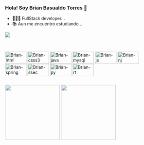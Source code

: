 ### Hola! Soy Brian Basualdo Torres 👋

- 🧑🏽‍💻 FullStack developer...
-   📚  Aun me encuentro estudiando...

<div>
<a href="https://www.linkedin.com/in/brianbasualdot" target="_blank"><img src="https://img.shields.io/badge/-LinkedIn-%230077B5?style=for-the-badge&logo=linkedin&logoColor=white" target="_blank"></a>  
</div>

##

<div style="display: inline_block"><br>
<img align="center" alt="Brian-html" height="40" width="70" src="https://img.shields.io/badge/HTML5-E34F26?style=for-the-badge&logo=html5&logoColor=white">
<img align="center" alt="Brian-csss3" height="40" width="70" src="https://img.shields.io/badge/CSS3-1572B6?style=for-the-badge&logo=css3&logoColor=white">
<img align="center" alt="Brian-java" height="40" width="70" src="https://img.shields.io/badge/Java-ED8B00?style=for-the-badge&logo=openjdk&logoColor=white">
<img align="center" alt="Brian-mysql" height="40" width="70" src="https://img.shields.io/badge/MySQL-005C84?style=for-the-badge&logo=mysql&logoColor=white">
<img align="center" alt="Brian-js" height="40" width="70" src="https://img.shields.io/badge/JavaScript-F7DF1E?style=for-the-badge&logo=javascript&logoColor=black">
<img align="center" alt="Brian-nj" height="40" width="70" src="https://img.shields.io/badge/Node.js-43853D?style=for-the-badge&logo=node.js&logoColor=white">
<img align="center" alt="Brian-spring" height="40" width="70" src="https://img.shields.io/badge/Spring-6DB33F?style=for-the-badge&logo=spring&logoColor=white">
<img align="center" alt="Brian-ssec" height="40" width="70" src="https://img.shields.io/badge/Spring_Security-6DB33F?style=for-the-badge&logo=Spring-Security&logoColor=white">
<img align="center" alt="Brian-py" height="40" width="70" src="https://img.shields.io/badge/Python-14354C?style=for-the-badge&logo=python&logoColor=white">
<img align="center" alt="Brian-rt" height="40" width="70"  src="https://img.shields.io/badge/React-20232A?style=for-the-badge&logo=react&logoColor=61DAFB">
</div>

##

<div> 
<img height="180em" src="https://github-readme-stats.vercel.app/api/top-langs/?username=brianbasualdot&hide_progress=true)](https://github.com/brianbasualdot/github-readme-stats"/>
<img height="180em" src="https://github-readme-stats.vercel.app/api?username=brianbasualdot&show_icons=true&theme=cobalt"/>
</div>

